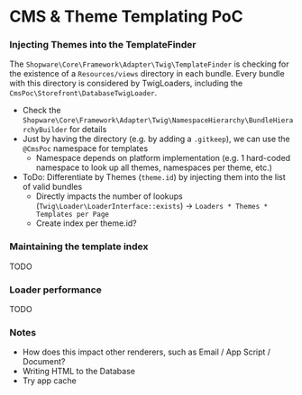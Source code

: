 # CMS & Theme Templating PoC

### Injecting Themes into the TemplateFinder 

The `Shopware\Core\Framework\Adapter\Twig\TemplateFinder` is checking for the existence of a `Resources/views` directory in each bundle. Every bundle with this directory is considered by TwigLoaders, including the `CmsPoc\Storefront\DatabaseTwigLoader`.
* Check the `Shopware\Core\Framework\Adapter\Twig\NamespaceHierarchy\BundleHierarchyBuilder` for details
* Just by having the directory (e.g. by adding a `.gitkeep`), we can use the `@CmsPoc` namespace for templates 
    * Namespace depends on platform implementation (e.g. 1 hard-coded namespace to look up all themes, namespaces per theme, etc.)
* ToDo: Differentiate by Themes (`theme.id`) by injecting them into the list of valid bundles
    * Directly impacts the number of lookups (`Twig\Loader\LoaderInterface::exists`) -> `Loaders * Themes * Templates per Page`
    * Create index per theme.id?

### Maintaining the template index

TODO

### Loader performance

TODO

### Notes
* How does this impact other renderers, such as Email / App Script / Document?
* Writing HTML to the Database
* Try app cache
